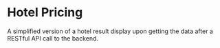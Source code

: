 # Hotel Pricing

A simplified version of a hotel result display upon getting the data after a RESTful API call to the backend.